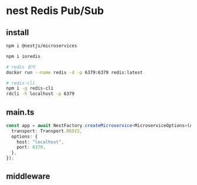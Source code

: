 # nest Redis Pub/Sub

## install

```sh
npm i @nestjs/microservices

npm i ioredis

# redis 설치
docker run --name redis -d -p 6379:6379 redis:latest

# redis-cli
npm i -g redis-cli
rdcli -h localhost -p 6379
```

## main.ts

```ts
const app = await NestFactory.createMicroservice<MicroserviceOptions>(AppModule, {
  transport: Transport.REDIS,
  options: {
    host: "localhost",
    port: 6379,
  },
});
```

## middleware

```ts

```
